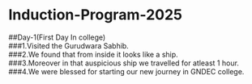 # Induction-Program-2025
##Day-1(First Day In college)
<br>
###1.Visited the Gurudwara Sabhib.
<br>
###2.We found that from inside it looks like a ship.
<br>
###3.Moreover in that auspicious ship we travelled for atleast 1 hour.
<br>
###4.We were blessed for starting our new journey in GNDEC college.
